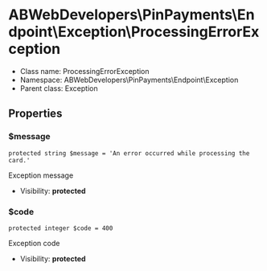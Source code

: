 ABWebDevelopers\PinPayments\Endpoint\Exception\ProcessingErrorException
===============






* Class name: ProcessingErrorException
* Namespace: ABWebDevelopers\PinPayments\Endpoint\Exception
* Parent class: Exception





Properties
----------


### $message

    protected string $message = 'An error occurred while processing the card.'

Exception message



* Visibility: **protected**


### $code

    protected integer $code = 400

Exception code



* Visibility: **protected**



